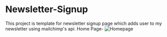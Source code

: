 # Newsletter-Signup
This project is template for newsletter signup page which adds user to my newsletter using mailchimp's api.
Home Page-
![Homepage](https://user-images.githubusercontent.com/72291893/131812570-aea554f1-4f89-4c72-822c-9750bbed6413.jpg)
